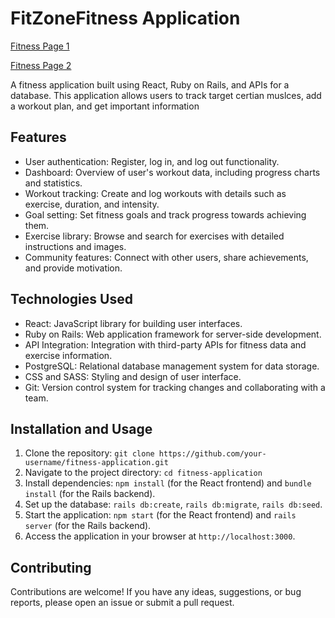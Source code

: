 
# FitZoneFitness Application

[Fitness Page 1](https://github.com/dallinforsyth/fitness-frontend/assets/122250064/e873c01a-e474-4c42-a287-70bd21863560)

[Fitness Page 2](https://github.com/dallinforsyth/fitness-frontend/assets/122250064/90b883d4-1d0a-43c1-ab8d-9b079c113eeb)


A fitness application built using React, Ruby on Rails, and APIs for a database. This application allows users to track target certian muslces, add a workout plan, and get important information

## Features

- User authentication: Register, log in, and log out functionality.
- Dashboard: Overview of user's workout data, including progress charts and statistics.
- Workout tracking: Create and log workouts with details such as exercise, duration, and intensity.
- Goal setting: Set fitness goals and track progress towards achieving them.
- Exercise library: Browse and search for exercises with detailed instructions and images.
- Community features: Connect with other users, share achievements, and provide motivation.

## Technologies Used

- React: JavaScript library for building user interfaces.
- Ruby on Rails: Web application framework for server-side development.
- API Integration: Integration with third-party APIs for fitness data and exercise information.
- PostgreSQL: Relational database management system for data storage.
- CSS and SASS: Styling and design of user interface.
- Git: Version control system for tracking changes and collaborating with a team.

## Installation and Usage

1. Clone the repository: `git clone https://github.com/your-username/fitness-application.git`
2. Navigate to the project directory: `cd fitness-application`
3. Install dependencies: `npm install` (for the React frontend) and `bundle install` (for the Rails backend).
4. Set up the database: `rails db:create`, `rails db:migrate`, `rails db:seed`.
5. Start the application: `npm start` (for the React frontend) and `rails server` (for the Rails backend).
6. Access the application in your browser at `http://localhost:3000`.

## Contributing

Contributions are welcome! If you have any ideas, suggestions, or bug reports, please open an issue or submit a pull request.
